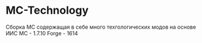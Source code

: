 # MC-Technology
Сборка MC содержащая в себе много техгологических модов на основе ИИС
MC - 1.7.10
Forge - 1614
